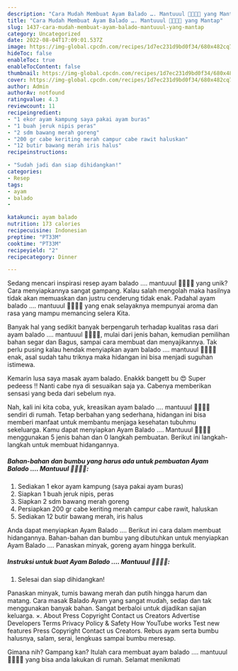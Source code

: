 ```yaml
---
description: "Cara Mudah Membuat Ayam Balado …. Mantuuul 👍🏻👍🏻 yang Mantap"
title: "Cara Mudah Membuat Ayam Balado …. Mantuuul 👍🏻👍🏻 yang Mantap"
slug: 1437-cara-mudah-membuat-ayam-balado-mantuuul-yang-mantap
category: Uncategorized
date: 2022-08-04T17:09:01.537Z
image: https://img-global.cpcdn.com/recipes/1d7ec231d9bd0f34/680x482cq70/ayam-balado-mantuuul-foto-resep-utama.jpg
hideToc: false
enableToc: true
enableTocContent: false
thumbnail: https://img-global.cpcdn.com/recipes/1d7ec231d9bd0f34/680x482cq70/ayam-balado-mantuuul-foto-resep-utama.jpg
cover: https://img-global.cpcdn.com/recipes/1d7ec231d9bd0f34/680x482cq70/ayam-balado-mantuuul-foto-resep-utama.jpg
author: Admin
authorAv: notfound
ratingvalue: 4.3
reviewcount: 11
recipeingredient:
- "1 ekor ayam kampung saya pakai ayam buras"
- "1 buah jeruk nipis peras"
- "2 sdm bawang merah goreng"
- "200 gr cabe keriting merah campur cabe rawit haluskan"
- "12 butir bawang merah iris halus"
recipeinstructions:

- "Sudah jadi dan siap dihidangkan!"
categories:
- Resep
tags:
- ayam
- balado
- 

katakunci: ayam balado  
nutrition: 173 calories
recipecuisine: Indonesian
preptime: "PT33M"
cooktime: "PT33M"
recipeyield: "2"
recipecategory: Dinner

---
```





Sedang mencari inspirasi resep ayam balado …. mantuuul 👍🏻👍🏻 yang unik? Cara menyiapkannya sangat gampang. Kalau salah mengolah maka hasilnya tidak akan memuaskan dan justru cenderung tidak enak. Padahal ayam balado …. mantuuul 👍🏻👍🏻 yang enak selayaknya mempunyai aroma dan rasa yang mampu memancing selera Kita.





Banyak hal yang sedikit banyak berpengaruh terhadap kualitas rasa dari ayam balado …. mantuuul 👍🏻👍🏻, mulai dari jenis bahan, kemudian pemilihan bahan segar dan Bagus, sampai cara membuat dan menyajikannya. Tak perlu pusing kalau hendak menyiapkan ayam balado …. mantuuul 👍🏻👍🏻 enak,      asal sudah tahu triknya maka hidangan ini bisa menjadi suguhan istimewa.














Kemarin lusa saya masak ayam balado. Enakkk bangett bu 😍 Super pedeess ‼️ Nanti cabe nya di sesuaikan saja ya. Cabenya memberikan sensasi yang beda dari sebelum nya.






Nah, kali ini kita coba, yuk, kreasikan ayam balado …. mantuuul 👍🏻👍🏻 sendiri di rumah. Tetap berbahan yang sederhana, hidangan ini bisa memberi manfaat untuk membantu menjaga kesehatan tubuhmu sekeluarga. Kamu dapat menyiapkan Ayam Balado …. Mantuuul 👍🏻👍🏻 menggunakan 5 jenis bahan dan 0 langkah pembuatan. Berikut ini langkah-langkah untuk membuat hidangannya.

<!--inarticleads1-->

##### Bahan-bahan dan bumbu yang harus ada untuk pembuatan Ayam Balado …. Mantuuul 👍🏻👍🏻:

1. Sediakan 1 ekor ayam kampung (saya pakai ayam buras)
1. Siapkan 1 buah jeruk nipis, peras
1. Siapkan 2 sdm bawang merah goreng
1. Persiapkan 200 gr cabe keriting merah campur cabe rawit, haluskan
1. Sediakan 12 butir bawang merah, iris halus


Anda dapat menyiapkan Ayam Balado …. Berikut ini cara dalam membuat hidangannya. Bahan-bahan dan bumbu yang dibutuhkan untuk menyiapkan Ayam Balado …. Panaskan minyak, goreng ayam hingga berkulit. 

<!--inarticleads2-->

##### Instruksi untuk buat Ayam Balado …. Mantuuul 👍🏻👍🏻:


1. Selesai dan siap dihidangkan!

Panaskan minyak, tumis bawang merah dan putih hingga harum dan matang. Cara masak Balado Ayam yang sangat mudah, sedap dan tak menggunakan banyak bahan. Sangat berbaloi untuk dijadikan sajian keluarga. ×. About Press Copyright Contact us Creators Advertise Developers Terms Privacy Policy &amp; Safety How YouTube works Test new features Press Copyright Contact us Creators. Rebus ayam serta bumbu halusnya, salam, serai, lengkuas sampai bumbu meresap. 

Gimana nih? Gampang kan? Itulah cara membuat ayam balado …. mantuuul 👍🏻👍🏻 yang bisa anda lakukan di rumah. Selamat menikmati
